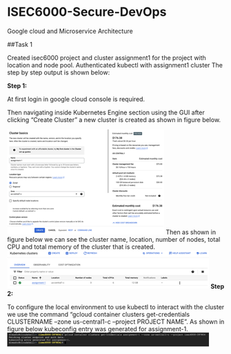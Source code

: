 # ISEC6000-Secure-DevOps
Google cloud and Microservice Architecture

##Task 1 

Created isec6000 project and cluster assignment1 for the project with location and node pool.
Authenticated kubectl with assignment1 cluster
The step by step output is shown below:

**Step 1:**

At first login in google cloud console is required. 

Then navigating inside Kubernetes Engine section using the GUI after clicking “Create Cluster” a new cluster is created as shown in figure below.

![img.png](img.png)
Then as shown in figure below we can see the cluster name, location, number of nodes, total CPU and total memory of the cluster that is created.
![img_2.png](img_2.png)
**Step 2:**

To configure the local environment to use kubectl to interact with the cluster we use the command “gcloud container clusters get-credentials CLUSTERNAME –zone us-central1-c –project PROJECT NAME”. As shown in figure below kubeconfig entry was generated for assignment-1.
![img_1.png](img_1.png)

